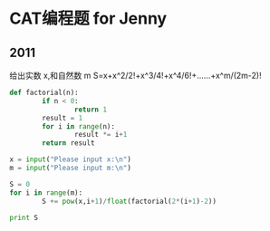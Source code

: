 # CAT编程题 for Jenny
## 2011
给出实数 x,和自然数 m
S=x+x^2/2!+x^3/4!+x^4/6!+......+x^m/(2m-2)!

```python
def factorial(n):
        if n < 0:
                return 1
        result = 1
        for i in range(n):
                result *= i+1
        return result

x = input("Please input x:\n")
m = input("Please input m:\n")

S = 0
for i in range(m):
        S += pow(x,i+1)/float(factorial(2*(i+1)-2))

print S
```
